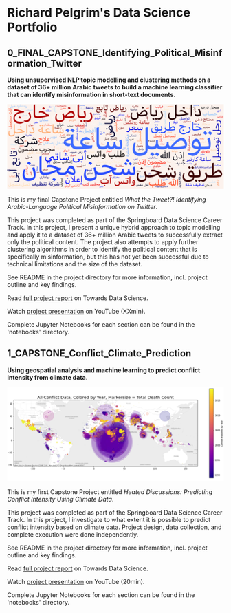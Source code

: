 # Richard Pelgrim's Data Science Portfolio

## 0_FINAL_CAPSTONE_Identifying_Political_Misinformation_Twitter

**Using unsupervised NLP topic modelling and clustering methods on a dataset of 36+ million Arabic tweets to build a machine learning classifier that can identify misinformation in short-text documents.**

![Cover Image](./9_README_files/readme_cover_image_misinformation.png)

This is my final Capstone Project entitled *What the Tweet?! Identifying Arabic-Language Political Misinformation on Twitter*.

This project was completed as part of the Springboard Data Science Career Track. In this project, I present a unique hybrid approach to topic modelling and apply it to a dataset of 36+ million Arabic tweets to successfully extract only the political content. The project also attempts to apply further clustering algorithms in order to identify the political content that is specifically misinformation, but this has not yet been successful due to technical limitations and the size of the dataset.

See README in the project directory for more information, incl. project outline and key findings.

Read [full project report](https://richardpelgrim.medium.com/identifying-arabic-language-political-misinformation-on-twitter-3a614c489c00) on Towards Data Science.

Watch [project presentation](XXX) on YouTube (XXmin).

Complete Jupyter Notebooks for each section can be found in the 'notebooks' directory.



## 1_CAPSTONE_Conflict_Climate_Prediction

**Using geospatial analysis and machine learning to predict conflict intensity from climate data.**

![Cover Image](./9_README_files/readme_cover_image_conflict.png)

This is my first Capstone Project entitled *Heated Discussions: Predicting Conflict Intensity Using Climate Data*.

This project was completed as part of the Springboard Data Science Career Track. In this project, I investigate to what extent it is possible to predict conflict intensity based on climate data. Project design, data collection, and complete execution were done independently.

See README in the project directory for more information, incl. project outline and key findings.

Read [full project report](https://towardsdatascience.com/heated-discussions-predicting-conflict-intensity-using-climate-data-7084d623f8d2) on Towards Data Science.

Watch [project presentation](https://www.youtube.com/watch?v=2DDwaDBQkg0&ab_channel=RichardPelgrim) on YouTube (20min).

Complete Jupyter Notebooks for each section can be found in the 'notebooks' directory.


